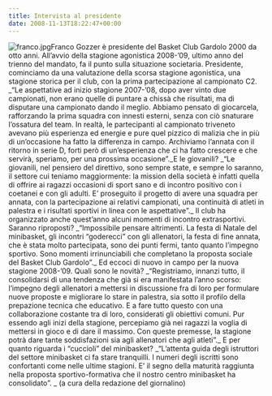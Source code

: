 ```yaml
---
title: Intervista al presidente
date: 2008-11-13T18:22:47+00:00
---
```

![franco.jpg](http://www.basketgardolo.it/wp-content/uploads/2008/11/franco.jpg)Franco Gozzer è presidente del Basket Club Gardolo 2000 da otto anni. All’avvio della stagione agonistica 2008-’09, ultimo anno del trienno del mandato, fa il punto sulla situazione societaria. Presidente, cominciamo da una valutazione della scorsa stagione agonistica, una stagione storica per il club, con la prima partecipazione al campionato C2. \_“Le aspettative ad inizio stagione 2007-’08, dopo aver vinto due campionati, non erano quelle di puntare a chissà che risultati, ma di disputare una campionato dando il meglio. Abbiamo pensato di giocarcela, rafforzando la prima squadra con innesti esterni, senza con ciò snaturare l’ossatura del team. In realtà, le partecipanti al campionato triveneto avevano più esperienza ed energie e pure quel pizzico di malizia che in più di un’occasione ha fatto la differenza in campo. Archiviamo l’annata con il ritorno in serie D, forti però di un’esperienza che ci ha fatto crescere e che servirà, speriamo, per una prossima occasione”.\_E le giovanili? \_“Le giovanili, nel pensiero del direttivo, sono sempre state, e sempre lo saranno, il settore cui teniamo maggiormente: la mission della società è infatti quella di offrire ai ragazzi occasioni di sport sano e di incontro positivo con i coetanei e con gli adulti. E’ proseguito il progetto di avere una squadra per annata, con la partecipazione ai relativi campionati, una continuità di atleti in palestra e i risultati sportivi in linea con le aspettative”.\_ Il club ha organizzato anche quest’anno alcuni momenti di incontro extrasportivi. Saranno riproposti? \_“Impossibile pensare altrimenti. La festa di Natale del minibasket, gli incontri “goderecci” con gli allenatori, la festa di fine annata, che è stata molto partecipata, sono dei punti fermi, tanto quanto l’impegno sportivo. Sono momenti irrinunciabili che completano la proposta sociale del Basket Club Gardolo”.\_ Ed eccoci di nuovo in campo per la nuova stagione 2008-’09. Quali sono le novità? \_“Registriamo, innanzi tutto, il consolidarsi di una tendenza che già si era manifestata l’anno scorso: l’impegno degli allenatori a mettersi in discussione fra di loro per formulare nuove proposte e migliorare lo stare in palestra, sia sotto il profilo della prepazione tecnica che educativo. E a fare tutto questo con una collaborazione costante tra di loro, considerati gli obiettivi comuni. Pur essendo agli inizi della stagione, percepiamo già nei ragazzi la voglia di mettersi in gioco e di dare il massimo. Con queste premesse, la stagione potrà dare tante soddisfazioni sia agli allenatori che agli atleti”.\_ E per quanto riguarda i “cuccioli” del minibasket? \_“L’attenta guida degli istruttori del settore minibasket ci fa stare tranquilli. I numeri degli iscritti sono confortanti come nelle ultime stagioni. E’ il segno della maturità raggiunta nella proposta sportivo-formativa che il nostro centro minibasket ha consolidato”. \_ (a cura della redazione del giornalino)